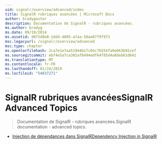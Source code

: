 ```yaml
---
uid: signalr/overview/advanced/index
title: SignalR rubriques avancées | Microsoft Docs
author: bradygaster
description: Documentation de SignalR - rubriques avancées.
ms.author: bradyg
ms.date: 09/19/2014
ms.assetid: d8f5d0e8-1ddd-4005-a7aa-50ae87f9f9f3
msc.legacyurl: /signalr/overview/advanced
msc.type: chapter
ms.openlocfilehash: 2ca7e1e7aa51944b17c65c76554fa9e063b92cef
ms.sourcegitcommit: ebf4e5a7ca301af8494edf64f85d4a8deb61d641
ms.translationtype: MT
ms.contentlocale: fr-FR
ms.lasthandoff: 01/24/2019
ms.locfileid: "54837271"
---
```

<a name="signalr-advanced-topics"></a><span data-ttu-id="5676b-103">SignalR rubriques avancées</span><span class="sxs-lookup"><span data-stu-id="5676b-103">SignalR Advanced Topics</span></span>
====================
> <span data-ttu-id="5676b-104">Documentation de SignalR - rubriques avancées.</span><span class="sxs-lookup"><span data-stu-id="5676b-104">SignalR documentation - advanced topics.</span></span>


- [<span data-ttu-id="5676b-105">Injection de dépendances dans SignalR</span><span class="sxs-lookup"><span data-stu-id="5676b-105">Dependency Injection in SignalR</span></span>](dependency-injection.md)
